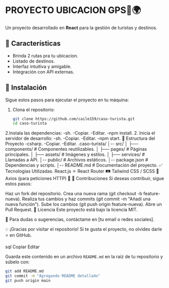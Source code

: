 # PROYECTO UBICACION GPS🧳🌍  

Un proyecto desarrollado en **React** para la gestión de turistas y destinos.  

## 📌 Características  
- Brinda 2 rutas pra tu ubicacion.  
- Listado de destinos.  
- Interfaz intuitiva y amigable.  
- Integración con API externas.  

## 🚀 Instalación  
Sigue estos pasos para ejecutar el proyecto en tu máquina:  

1. Clona el repositorio:  
   ```sh
   git clone https://github.com/caile159/caso-turista.git
   cd caso-turista
2.Instala las dependencias:
-sh.
-Copiar.
-Editar.
-npm install.
2. Inicia el servidor de desarrollo:
-sh.
-Copiar.
-Editar.
-npm start.
📁 Estructura del Proyecto
-csharp.
-Copiar.
-Editar.
.caso-turista/
│-- src/
│   ├── components/  # Componentes reutilizables.
│   ├── pages/       # Páginas principales.
│   ├── assets/      # Imágenes y estilos.
│   ├── services/    # Llamadas a API.
│-- public/          # Archivos estáticos.
│-- package.json     # Dependencias y scripts.
│-- README.md        # Documentación del proyecto.
✅ Tecnologías Utilizadas.
React.js ⚛️
React Router 🛤️
Tailwind CSS / SCSS 🎨
Axios (para peticiones HTTP) 📡
🤝 Contribuciones
Si deseas contribuir, sigue estos pasos:

Haz un fork del repositorio.
Crea una nueva rama (git checkout -b feature-nueva).
Realiza tus cambios y haz commits (git commit -m "Añadí una nueva función").
Sube los cambios (git push origin feature-nueva).
Abre un Pull Request.
📜 Licencia
Este proyecto está bajo la licencia MIT.

📩 Para dudas o sugerencias, contáctame en [tu email o redes sociales].

💡 ¡Gracias por visitar el repositorio! Si te gusta el proyecto, no olvides darle ⭐ en GitHub.

sql
Copiar
Editar

Guarda este contenido en un archivo `README.md` en la raíz de tu repositorio y súbelo con:  
```sh
git add README.md
git commit -m "Agregando README detallado"
git push origin main

